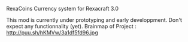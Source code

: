 RexaCoins
Currency system for Rexacraft 3.0

This mod is currently under prototyping and early developpment. Don't expect any functionnality (yet).
Brainmap of Project : http://puu.sh/hKMVw/3a1df5fd96.jpg
